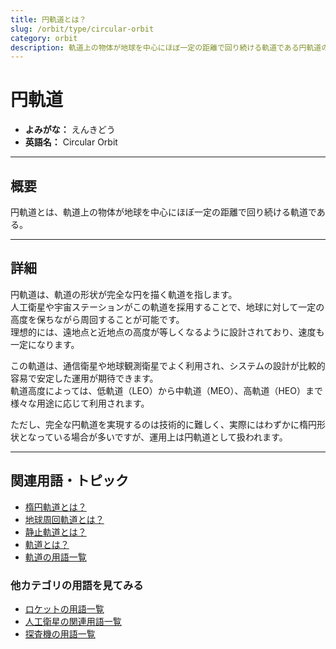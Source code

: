```yaml
---
title: 円軌道とは？
slug: /orbit/type/circular-orbit
category: orbit
description: 軌道上の物体が地球を中心にほぼ一定の距離で回り続ける軌道である円軌道の意味・定義・内容について解説します．
---
```


# 円軌道

- **よみがな：** えんきどう  
- **英語名：** Circular Orbit  

---

## 概要

円軌道とは、軌道上の物体が地球を中心にほぼ一定の距離で回り続ける軌道である。    

---

## 詳細

円軌道は、軌道の形状が完全な円を描く軌道を指します。  
人工衛星や宇宙ステーションがこの軌道を採用することで、地球に対して一定の高度を保ちながら周回することが可能です。  
理想的には、遠地点と近地点の高度が等しくなるように設計されており、速度も一定になります。  

この軌道は、通信衛星や地球観測衛星でよく利用され、システムの設計が比較的容易で安定した運用が期待できます。  
軌道高度によっては、低軌道（LEO）から中軌道（MEO）、高軌道（HEO）まで様々な用途に応じて利用されます。  

ただし、完全な円軌道を実現するのは技術的に難しく、実際にはわずかに楕円形状となっている場合が多いですが、運用上は円軌道として扱われます。  

---

## 関連用語・トピック

- [楕円軌道とは？](/docs/orbit/type/elliptical-orbit)
- [地球周回軌道とは？](/docs/orbit/type/geocentric-orbit)
- [静止軌道とは？](/docs/orbit/type/geostationary-orbit)
- [軌道とは？](/docs/orbit/orbit)
- [軌道の用語一覧](/docs/category/orbit)

### 他カテゴリの用語を見てみる
- [ロケットの用語一覧](/docs/category/rocket)
- [人工衛星の関連用語一覧](/docs/category/satellite)
- [探査機の用語一覧](/docs/category/explorer)
